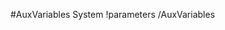 <!-- MOOSE System Documentation Stub: Remove this when content is added. -->
#AuxVariables System
!parameters /AuxVariables

